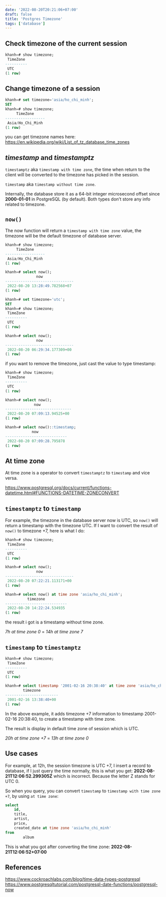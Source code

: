 ```yaml
---
date: '2022-08-20T20:21:06+07:00'
draft: false
title: 'Postgres Timezone'
tags: ['database']
---
```

## Check timezone of the current session
```sql
khanh=# show timezone;
 TimeZone
----------
 UTC
(1 row)
```
## Change timezone of a session
```sql
khanh=# set timezone='asia/ho_chi_minh';
SET
khanh=# show timezone;
     TimeZone
------------------
 Asia/Ho_Chi_Minh
(1 row)
```
you can get timezone names here: https://en.wikipedia.org/wiki/List_of_tz_database_time_zones
## *timestamp* and *timestamptz*
`timestamptz` aka `timestamp with time zone`, the time when return to the client will be converted to the timezone has picked in the session.

`timestamp` aka `timestamp without time zone`.

Internally, the database store it as a 64-bit integer microsecond offset since **2000-01-01** in PostgreSQL (by default). Both types don’t store any info related to timezone.

## `now()`
The now function will return a `timestamp with time zone` value, the timezone will be the default timezone of database server.
```sql
khanh=# show timezone;
     TimeZone
------------------
 Asia/Ho_Chi_Minh
(1 row)

khanh=# select now();
              now
-------------------------------
 2022-08-20 13:28:49.782568+07
(1 row)
```
```sql
khanh=# set timezone='utc';
SET
khanh=# show timezone;
 TimeZone
----------
 UTC
(1 row)

khanh=# select now();
              now
-------------------------------
 2022-08-20 06:29:34.177309+00
(1 row)
```
if you want to remove the timezone, just cast the value to type timestamp:
```sql
khanh=# show timezone;
 TimeZone
----------
 UTC
(1 row)

khanh=# select now();
             now
------------------------------
 2022-08-20 07:09:13.94525+00
(1 row)

khanh=# select now()::timestamp;
            now
----------------------------
 2022-08-20 07:09:28.795878
(1 row)
```

## At time zone
At time zone is a operator to convert `timestamptz` to `timestamp` and vice versa.

https://www.postgresql.org/docs/current/functions-datetime.html#FUNCTIONS-DATETIME-ZONECONVERT
## `timestamptz` to `timestamp`
For example, the timezone in the database server now is UTC, so `now()` will return a timestamp with the timezone UTC. If I want to convert the result of `now()` to timezone +7, here is what I do:
```sql
khanh=# show timezone;
 TimeZone
----------
 UTC
(1 row)

khanh=# select now();
              now
-------------------------------
 2022-08-20 07:22:21.113171+00
(1 row)

khanh=# select now() at time zone 'asia/ho_chi_minh';
          timezone
----------------------------
 2022-08-20 14:22:24.534935
(1 row)
```
the result i got is a timestamp without time zone.

*7h at time zone 0* = *14h at time zone 7*
## `timestamp` to `timestamptz`
```sql
khanh=# show timezone;
 TimeZone
----------
 UTC
(1 row)

khanh=# select timestamp '2001-02-16 20:38:40' at time zone 'asia/ho_chi_minh';
        timezone
------------------------
 2001-02-16 13:38:40+00
(1 row)
```
In the above example, it adds timezone +7 information to timestamp 2001-02-16 20:38:40, to create a timestamp with time zone.

The result is display in default time zone of session which is UTC.

*20h at time zone +7* = *13h at time zone 0*
## Use cases
For example, at 12h, the session timezone is UTC +7, I insert a record to database, if I just query the time normally, this is what you get: **2022-08-21T12:06:52.299305Z** which is incorrect. Because the letter Z stands for UTC 0.

So when you query, you can convert `timestamp` to `timestamp with time zone +7`, by using `at time zone`:
```sql
select
	id,
	title,
	artist,
	price,
	created_date at time zone 'asia/ho_chi_minh'
from
        album
```
This is what you got after converting the time zone: **2022-08-21T12:06:52+07:00**

## References
https://www.cockroachlabs.com/blog/time-data-types-postgresql
https://www.postgresqltutorial.com/postgresql-date-functions/postgresql-now
